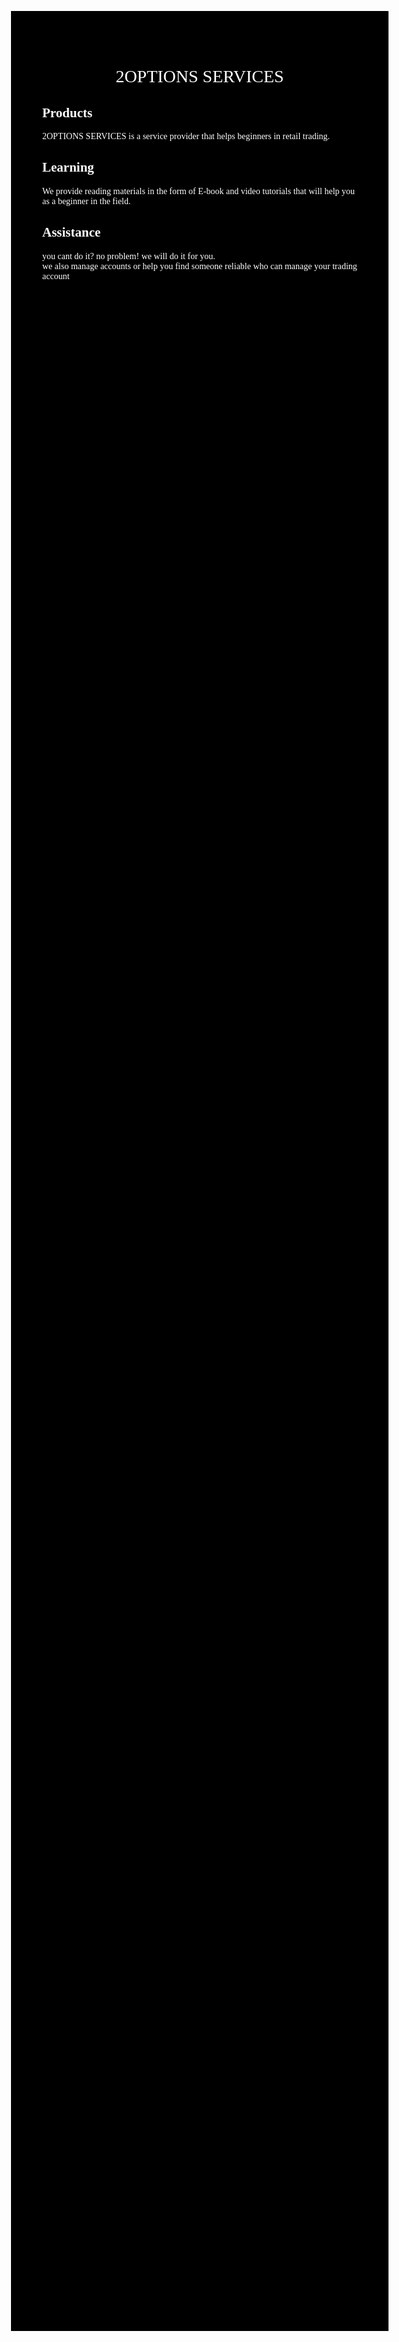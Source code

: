 <html>
<head><meta charset="utf-8">
<title>2OPTIONS SERVICES</title>
<style>
body {
background-color: black;
margin: 15%;
font-family: san-serif;}
h1 {
text-align: center;
font-family: serif;
font-weight: normal;
font-transform: uppercase;
color: white;}
h2 { color: white;}
p { color: white;}
</style>
</head>
<body>
<h1>2OPTIONS SERVICES</h1>
<h2>Products</h2>
<p>2OPTIONS SERVICES is a service provider that helps beginners in retail trading.</p>
<h2>Learning</h2>
<p>We provide reading materials in the form of E-book and video tutorials
that will help you as a beginner in the field.</p>
<h2>Assistance</h2>
<p>you cant do it? no problem! we will do it for you. <br> we also manage accounts
or help you find someone reliable who can manage your trading account</p>
</body>
</html>
